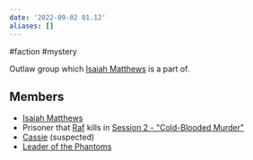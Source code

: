 ```yaml
---
date: '2022-09-02 01.12'
aliases: []
---
```


#faction #mystery 

Outlaw group which [Isaiah Matthews](Isaiah%20Matthews.md) is a part of.

## Members
- [Isaiah Matthews](Isaiah%20Matthews.md)
- Prisoner that [Raf](Rafkoris%20Sunder.md) kills in [Session 2 - "Cold-Blooded Murder"](../Sessions/Session%202%20-%20"Cold-Blooded%20Murder".md)
- [Cassie](Cassie.md) (suspected)
- [Leader of the Phantoms](Leader%20of%20the%20Phantoms.md)
